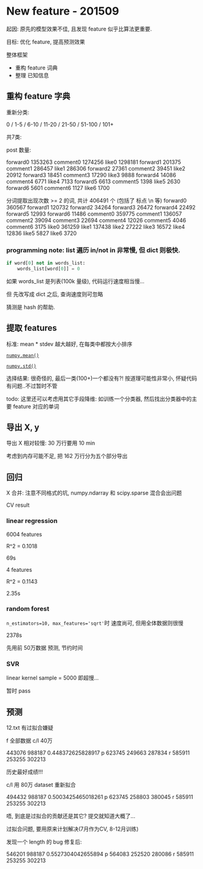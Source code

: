 # New feature - 201509

起因: 原先的模型效果不佳, 且发现 feature 似乎比算法更重要.

目标: 优化 feature, 提高预测效果

整体框架

- 重构 feature 词典
- 整理 已知信息



## 重构 feature 字典

重新分类:

0 / 1-5 / 6-10 / 11-20 / 21-50 / 51-100 / 101+

共7类:

post 数量:

forward0 1353263
comment0 1274256
like0 1298181
forward1 201375
comment1 286457
like1 286306
forward2 27361
comment2 39451
like2 20912
forward3 18451
comment3 17290
like3 9888
forward4 14086
comment4 6771
like4 7133
forward5 6613
comment5 1398
like5 2630
forward6 5601
comment6 1127
like6 1700

分词提取出现次数 >= 2 的词, 共计 406491 个 (包括了 标点 \n 等)
forward0 360567
forward1 120732
forward2 34264
forward3 26472
forward4 22492
forward5 12993
forward6 11486
comment0 359775
comment1 136057
comment2 39094
comment3 22694
comment4 12026
comment5 4046
comment6 3175
like0 361259
like1 137438
like2 27222
like3 16572
like4 12836
like5 5827
like6 3720

### programming note: list 遍历 in/not in 非常慢, 但 dict 则极快.

```python
if word[0] not in words_list:
	words_list[word[0]] = 0
```

如果 words_list 是列表(100k 量级), 代码运行速度相当慢...

但 先改写成 dict 之后, 查询速度则可忽略

猜测是 hash 的帮助.

## 提取 features

标准: mean * stdev 越大越好, 在每类中都按大小排序

[`numpy.mean()`](http://docs.scipy.org/doc/numpy/reference/generated/numpy.mean.html) 

[`numpy.std()`](http://docs.scipy.org/doc/numpy/reference/generated/numpy.std.html)

选择结果: 很奇怪的, 最后一类(100+)一个都没有?! 按道理可能性非常小, 怀疑代码有问题..不过暂时不管

todo: 这里还可以考虑用其它手段降维: 如训练一个分类器, 然后找出分类器中的主要 feature 对应的单词

## 导出 X, y

导出 X 相对较慢: 30 万行要用 10 min

考虑到内存可能不足, 把 162 万行分为五个部分导出

## 回归

X 合并: 注意不同格式的坑, numpy.ndarray 和 scipy.sparse 混合会出问题

CV result

### linear regression

6004 features

R^2 = 0.1018

69s

4 features

R^2 = 0.1143

2.35s

### random forest

`n_estimators=10, max_features='sqrt'`时 速度尚可, 但用全体数据则很慢

2378s

先用前 50万数据 预测, 节约时间

### SVR

linear kernel sample = 5000 即超慢...

暂时 pass

## 预测

12.txt 有过拟合嫌疑

f 全部数据 c/l 40万

443076 988187 0.448372625828917
p 623745 249663 287834
r 585911 253255 302213

历史最好成绩!!!

c/l 用 80万 dataset 重新拟合

494432 988187 0.5003425465018261
p 623745 258803 380045
r 585911 253255 302213

唔, 到底是过拟合的贡献还是其它? 提交就知道大概了...

过拟合问题, 要用原来计划解决(7月作为CV, 8-12月训练)

发现一个 length 的 bug 修复后:

546201 988187 0.5527304042655894
p 564083 252520 280086
r 585911 253255 302213